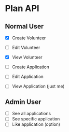 # Plan API

## Normal User

- [x] Create Volunteer
- [ ] Edit Volunteer
- [x] View Volunteer

- [ ] Create Application
- [ ] Edit Application
- [ ] View Application (just me)

## Admin User

- [ ] See all applications
- [ ] See specific application
- [ ] Like application (option)
